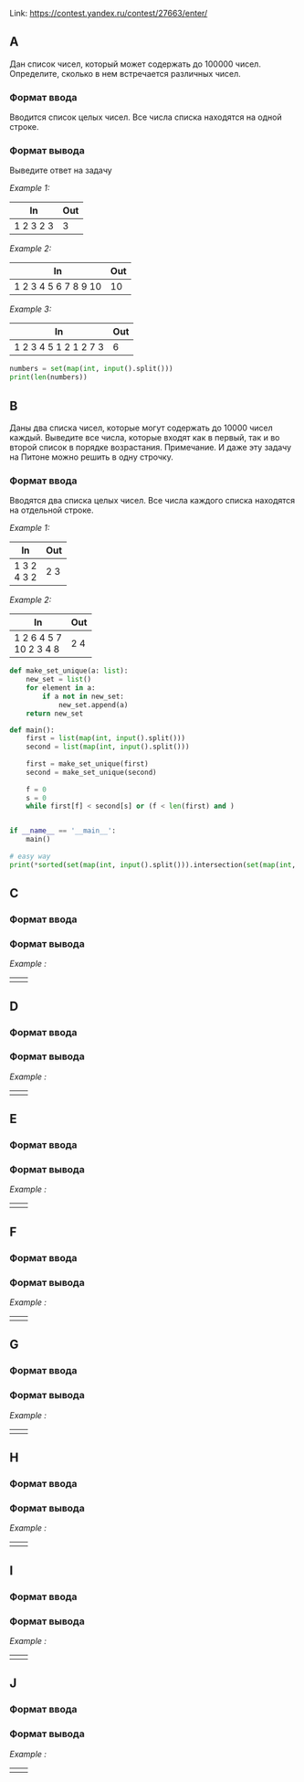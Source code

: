 Link: <https://contest.yandex.ru/contest/27663/enter/>

## A

Дан список чисел, который может содержать до 100000 чисел. Определите, сколько в нем встречается различных чисел.

### Формат ввода

Вводится список целых чисел. Все числа списка находятся на одной строке.

### Формат вывода

Выведите ответ на задачу

<i>Example 1:</i>

| In         | Out |
|------------|-----|
| 1 2 3 2  3 | 3   |

<i>Example 2:</i>

| In                   | Out |
|----------------------|-----|
| 1 2 3 4 5 6 7 8 9 10 | 10  |

<i>Example 3:</i>

| In                    | Out |
|-----------------------|-----|
| 1 2 3 4 5 1 2 1 2 7 3 | 6   |

```python
numbers = set(map(int, input().split()))
print(len(numbers))
```

## B

Даны два списка чисел, которые могут содержать до 10000 чисел каждый. Выведите все числа, которые входят как в первый,
так и во второй список в порядке возрастания. Примечание. И даже эту задачу на Питоне можно решить в одну строчку.

### Формат ввода

Вводятся два списка целых чисел. Все числа каждого списка находятся на отдельной строке.

<i>Example 1:</i>

| In             | Out |
|----------------|-----|
| 1 3 2<br>4 3 2 | 2 3 |

<i>Example 2:</i>

| In                        | Out |
|---------------------------|-----|
| 1 2 6 4 5 7<br>10 2 3 4 8 | 2 4 |

```python
def make_set_unique(a: list):
    new_set = list()
    for element in a:
        if a not in new_set:
            new_set.append(a)
    return new_set

def main():
    first = list(map(int, input().split()))
    second = list(map(int, input().split()))
    
    first = make_set_unique(first)
    second = make_set_unique(second)
    
    f = 0
    s = 0
    while first[f] < second[s] or (f < len(first) and )


if __name__ == '__main__':
    main()
    
# easy way
print(*sorted(set(map(int, input().split())).intersection(set(map(int, input().split())))))

```

## C

### Формат ввода

### Формат вывода

<i>Example :</i>

|||
|---|---|
|||

## D

### Формат ввода

### Формат вывода

<i>Example :</i>

|||
|---|---|
|||

## E

### Формат ввода

### Формат вывода

<i>Example :</i>

|||
|---|---|
|||

## F

### Формат ввода

### Формат вывода

<i>Example :</i>

|||
|---|---|
|||

## G

### Формат ввода

### Формат вывода

<i>Example :</i>

|||
|---|---|
|||

## H

### Формат ввода

### Формат вывода

<i>Example :</i>

|||
|---|---|
|||

## I

### Формат ввода

### Формат вывода

<i>Example :</i>

|||
|---|---|
|||

## J

### Формат ввода

### Формат вывода

<i>Example :</i>

|||
|---|---|
|||